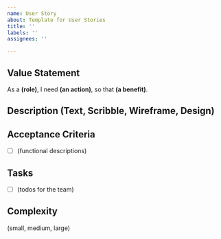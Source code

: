 ```yaml
---
name: User Story
about: Template for User Stories
title: ''
labels: ''
assignees: ''

---
```


## Value Statement
As a **(role)**,
I need **(an action)**,
so that **(a benefit)**.

## Description (Text, Scribble, Wireframe, Design)

## Acceptance Criteria
- [ ] (functional descriptions)

## Tasks
- [ ] (todos for the team)

## Complexity
(small, medium, large)
